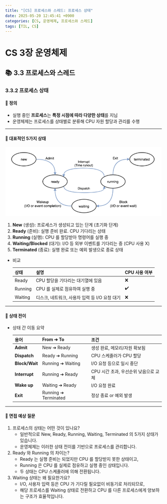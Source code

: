 ```yaml
---
title: "[CS] 프로세스와 스레드: 프로세스 상태"
date: 2025-05-20 12:45:41 +0900
categories: [CS, 운영체제, 프로세스와 스레드]
tags: [TIL, CS]
---
```

# CS 3장 운영체제
## 📚 3.3 프로세스와 스레드

### 3.3.2 프로세스 상태

#### 📘 정의
- 실행 중인 **프로세스**는 **특정 시점에 따라 다양한 상태**를 지님
- 운영체제는 프로세스를 상태별로 분류해 CPU 자원 할당과 관리를 수행

---

#### 📌 대표적인 5가지 상태
![img.png](/assets/img/cs/img.png)

1. **New** (생성): 프로세스가 생성되고 있는 단계 (초기화 단계)
2. **Ready** (준비): 실행 준비 완료. CPU 기다리는 상태
3. **Running** (실행): CPU 를 할당받아 명령어를 실행 중
4. **Waiting/Blocked** (대기): I/O 등 외부 이벤트를 기다리는 중 (CPU 사용 X)
5. **Terminated** (종료): 실행 완료 또는 예외 발생으로 종료 상태

- 비교
  
  | 상태      | 설명                            | CPU 사용 여부 |
  |---------|-------------------------------|----------|
  | Ready   | CPU 할당을 기다리는 대기열에 있음          | ❌        |
  | Running | CPU 를 실제로 점유하여 실행 중           | ✔️       |
  | Waiting | 디스크, 네트워크, 사용자 입력 등 I/O 요청 대기 | ❌         |
  

---

#### 🎯 상태 전이

- 상태 간 이동 요약

  | 용어             | From ➔ To            | 조건                     |
  |----------------|----------------------|------------------------|
  | **Admit**      | New ➔ Ready          | 생성 완료, 메모리/자원 확보됨      |
  | **Dispatch**   | Ready ➔ Running      | CPU 스케줄러가 CPU 할당       |
  | **Block/Wait** | Running ➔ Waiting    | I/O 요청 등으로 일시 중단       |
  | **Interrupt**  | Running ➔ Ready      | CPU 시간 초과, 우선순위 낮음으로 교체 |
  | **Wake up**    | Waiting ➔ Ready      | I/O 요청 완료              |
  | **Exit**       | Running ➔ Terminated | 정상 종료 or 예외 발생         |
  
---

#### 🎤 면접 예상 질문
1. 프로세스의 상태는 어떤 것이 있나요?
   - 일반적으로 New, Ready, Running, Waiting, Terminated 의 5가지 상태가 있습니다.
   - 운영체제는 이러한 상태 전이를 기반으로 프로세스를 관리합니다.
2. Ready 와 Running 의 차이는?
   - Ready 는 실행 준비는 되었지만 CPU 를 할당받지 못한 상태이고,
   - Running 은 CPU 를 실제로 점유하고 실행 중인 상태입니다.
   - 두 상태는 CPU 스케줄러에 의해 전환됩니다.
3. Waiting 상태는 왜 필요한가요?
   - I/O, 사용자 입력 등은 CPU 가 기다릴 필요없이 비동기로 처리되므로,
   - 해당 프로세스를 Waiting 상태로 전환하고 CPU 를 다른 프로세스에게 양보하는 구조가 효율적입니다.
